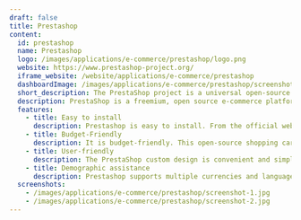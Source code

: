 ```yaml
---
draft: false
title: Prestashop
content:
  id: prestashop
  name: Prestashop
  logo: /images/applications/e-commerce/prestashop/logo.png
  website: https://www.prestashop-project.org/
  iframe_website: /website/applications/e-commerce/prestashop
  dashboardImage: /images/applications/e-commerce/prestashop/screenshot-1.jpg
  short_description: The PrestaShop project is a universal open-source software platform to build your e-commerce solution.
  description: PrestaShop is a freemium, open source e-commerce platform. The software is published under the Open Software License. It is written in the PHP programming language with support for the MySQL database management system. It has a software dependency on the Symfony PHP framework.
  features:
    - title: Easy to install
      description: Prestashop is easy to install. From the official website, you need to download the file. Once you download the file, creating a responsive and functioning online store is just a few clicks away. Since the file size is 6Mb, deploying this ecommerce platform is not a dreadful task even for users with a slow internet connection.
    - title: Budget-Friendly
      description: It is budget-friendly. This open-source shopping cart is free of cost. Merchants who look for minimal investment can depend on Prestashop because the license is not required to set up an online store using PrestaShop.
    - title: User-friendly
      description: The PrestaShop custom design is convenient and simple. Technical knowledge is not required, to run a PrestaShop e-store. It has a simple design and user-friendly back-end interface. A store owner with minimal technical knowledge can easily handle and maintain the website. 25000+ plugins are available for PrestaShop. These plugins make the creation and functioning of the store at ease.
    - title: Demographic assistance
      description: Prestashop supports multiple currencies and language. Hence localization is simple. The demographic assistance helps PrestaShop stores run effectively across the globe. Today, Prestashop based stores are functioning effectively from USA, India, Canada, UK, Germany, China, and Japan. Though complete support is provided only for English and French, the website is capable of translating approximately to 40 to 45 languages.
  screenshots:
    - /images/applications/e-commerce/prestashop/screenshot-1.jpg
    - /images/applications/e-commerce/prestashop/screenshot-2.jpg
---
```

